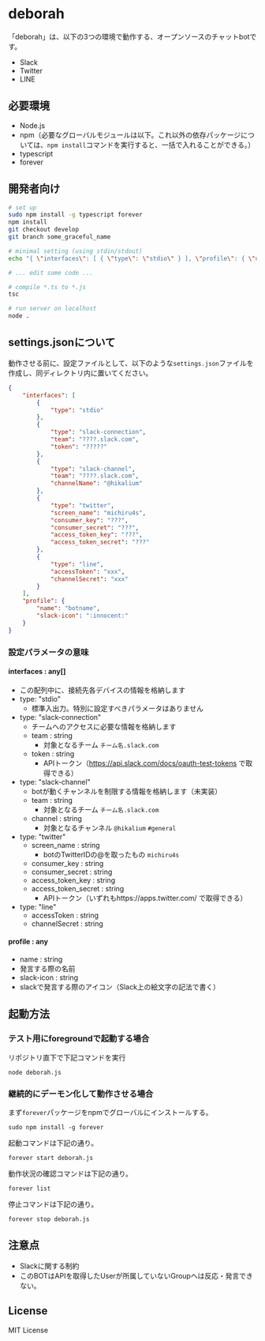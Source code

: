 # deborah

「deborah」は、以下の3つの環境で動作する、オープンソースのチャットbotです。
- Slack
- Twitter
- LINE

## 必要環境
* Node.js
* npm（必要なグローバルモジュールは以下。これ以外の依存パッケージについては、``npm install``コマンドを実行すると、一括で入れることができる。）
 * typescript
 * forever

## 開発者向け
```bash
# set up
sudo npm install -g typescript forever
npm install
git checkout develop
git branch some_graceful_name

# minimal setting (using stdin/stdout)
echo "{ \"interfaces\": [ { \"type\": \"stdio\" } ], \"profile\": { \"name\": \"botname\", \"slack-icon\": \":innocent:\" } }" > settings.json

# ... edit some code ...

# compile *.ts to *.js
tsc

# run server on localhost
node .

```

## settings.jsonについて
動作させる前に、設定ファイルとして、以下のような`settings.json`ファイルを作成し、同ディレクトリ内に置いてください。 

```JSON
{
	"interfaces": [
		{
			"type": "stdio"
		},
		{
			"type": "slack-connection",
			"team": "????.slack.com",
			"token": "?????"
		},
		{
			"type": "slack-channel",
			"team": "????.slack.com",
			"channelName": "@hikalium"
		},
		{
			"type": "twitter",
			"screen_name": "michiru4s",
            "consumer_key": "???",
            "consumer_secret": "???",
            "access_token_key": "???",
            "access_token_secret": "???"
		},
		{
			"type": "line",
			"accessToken": "xxx",
			"channelSecret": "xxx"
		}
	],
	"profile": {
		"name": "botname",
		"slack-icon": ":innocent:"
	}
}
```

### 設定パラメータの意味
#### interfaces : any[]
* この配列中に、接続先各デバイスの情報を格納します
* type: "stdio"
	* 標準入出力。特別に設定すべきパラメータはありません
* type: "slack-connection"
	* チームへのアクセスに必要な情報を格納します
	* team : string
		* 対象となるチーム `チーム名.slack.com`
	* token : string
		* APIトークン（https://api.slack.com/docs/oauth-test-tokens で取得できる）
* type: "slack-channel"
	* botが動くチャンネルを制限する情報を格納します（未実装）
	* team : string
		* 対象となるチーム `チーム名.slack.com`
	* channel : string
		* 対象となるチャンネル `@hikalium` `#general`
* type: "twitter"
	* screen_name : string
		* botのTwitterIDの@を取ったもの `michiru4s`
	* consumer_key : string
	* consumer_secret : string
	* access\_token\_key : string
	* access\_token\_secret : string
		* APIトークン（いずれもhttps://apps.twitter.com/ で取得できる）
* type: "line"
	* accessToken : string
	* channelSecret : string

#### profile : any
* name : string
 * 発言する際の名前
* slack-icon : string
 * slackで発言する際のアイコン（Slack上の絵文字の記法で書く）

## 起動方法

### テスト用にforegroundで起動する場合

リポジトリ直下で下記コマンドを実行
```Shell
node deborah.js
```

### 継続的にデーモン化して動作させる場合

まず`forever`パッケージをnpmでグローバルにインストールする。
```Shell
sudo npm install -g forever
```

起動コマンドは下記の通り。
```Shell
forever start deborah.js
```

動作状況の確認コマンドは下記の通り。
```Shell
forever list
```

停止コマンドは下記の通り。
```Shell
forever stop deborah.js
```

## 注意点
- Slackに関する制約
 - このBOTはAPIを取得したUserが所属していないGroupへは反応・発言できない。

## License
MIT License

